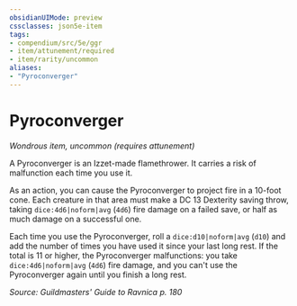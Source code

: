 ```yaml
---
obsidianUIMode: preview
cssclasses: json5e-item
tags:
- compendium/src/5e/ggr
- item/attunement/required
- item/rarity/uncommon
aliases: 
- "Pyroconverger"
---
```

# Pyroconverger
*Wondrous item, uncommon (requires attunement)*  


A Pyroconverger is an Izzet-made flamethrower. It carries a risk of malfunction each time you use it.

As an action, you can cause the Pyroconverger to project fire in a 10-foot cone. Each creature in that area must make a DC 13 Dexterity saving throw, taking `dice:4d6|noform|avg` (`4d6`) fire damage on a failed save, or half as much damage on a successful one.

Each time you use the Pyroconverger, roll a `dice:d10|noform|avg` (`d10`) and add the number of times you have used it since your last long rest. If the total is 11 or higher, the Pyroconverger malfunctions: you take `dice:4d6|noform|avg` (`4d6`) fire damage, and you can't use the Pyroconverger again until you finish a long rest.

*Source: Guildmasters' Guide to Ravnica p. 180*
